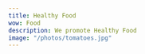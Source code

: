```yaml
---
title: Healthy Food
wow: Food
description: We promote Healthy Food 
image: "/photos/tomatoes.jpg"
---
```

